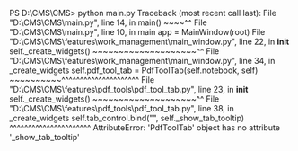 PS D:\CMS\CMS> python main.py
Traceback (most recent call last):
  File "D:\CMS\CMS\main.py", line 14, in <module>
    main()
    ~~~~^^
  File "D:\CMS\CMS\main.py", line 10, in main
    app = MainWindow(root)
  File "D:\CMS\CMS\features\work_management\main_window.py", line 22, in __init__
    self._create_widgets()
    ~~~~~~~~~~~~~~~~~~~~^^
  File "D:\CMS\CMS\features\work_management\main_window.py", line 34, in _create_widgets
    self.pdf_tool_tab = PdfToolTab(self.notebook, self)
                        ~~~~~~~~~~^^^^^^^^^^^^^^^^^^^^^
  File "D:\CMS\CMS\features\pdf_tools\pdf_tool_tab.py", line 23, in __init__
    self._create_widgets()
    ~~~~~~~~~~~~~~~~~~~~^^
  File "D:\CMS\CMS\features\pdf_tools\pdf_tool_tab.py", line 38, in _create_widgets
    self.tab_control.bind("<Motion>", self._show_tab_tooltip)
                                      ^^^^^^^^^^^^^^^^^^^^^^
AttributeError: 'PdfToolTab' object has no attribute '_show_tab_tooltip'